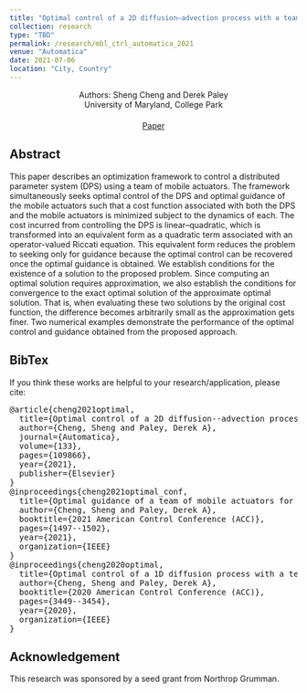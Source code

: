 ```yaml
---
title: "Optimal control of a 2D diffusion–advection process with a team of mobile actuators under jointly optimal guidance"
collection: research
type: "TBD"
permalink: /research/mbl_ctrl_automatica_2021
venue: "Automatica"
date: 2021-07-06
location: "City, Country"
---
```


<div style="text-align: center;">
  Authors: Sheng Cheng and Derek Paley
</div>

<div style="text-align: center;">
  University of Maryland, College Park
</div>

<!-- Add custom CSS for centering the buttons -->
<style>
  .centered-buttons {
    text-align: center; /* Center-align the content */
    margin-top: 20px;   /* Add top margin for spacing */
  }

  .link-block {
    margin: 0 10px; /* Add spacing between buttons */
    display: inline-block; /* Ensure buttons are displayed inline */
  }
</style>

<!-- HTML for the centered buttons -->
<div class="centered-buttons">
  <span class="link-block">
    <a href="https://www.sciencedirect.com/science/article/pii/S0005109821003873?via%3Dihub"
       class="external-link button is-normal is-rounded is-dark">
      <span class="icon">
          <i class="fas fa-file-pdf"></i>
      </span>
      <span>Paper</span>
    </a>
  </span>
</div>

## Abstract
This paper describes an optimization framework to control a distributed parameter system (DPS) using a team of mobile actuators. The framework simultaneously seeks optimal control of the DPS and optimal guidance of the mobile actuators such that a cost function associated with both the DPS and the mobile actuators is minimized subject to the dynamics of each. The cost incurred from controlling the DPS is linear–quadratic, which is transformed into an equivalent form as a quadratic term associated with an operator-valued Riccati equation. This equivalent form reduces the problem to seeking only for guidance because the optimal control can be recovered once the optimal guidance is obtained. We establish conditions for the existence of a solution to the proposed problem. Since computing an optimal solution requires approximation, we also establish the conditions for convergence to the exact optimal solution of the approximate optimal solution. That is, when evaluating these two solutions by the original cost function, the difference becomes arbitrarily small as the approximation gets finer. Two numerical examples demonstrate the performance of the optimal control and guidance obtained from the proposed approach.

## BibTex
If you think these works are helpful to your research/application, please cite:
<pre>
@article{cheng2021optimal,
  title={Optimal control of a 2D diffusion--advection process with a team of mobile actuators under jointly optimal guidance},
  author={Cheng, Sheng and Paley, Derek A},
  journal={Automatica},
  volume={133},
  pages={109866},
  year={2021},
  publisher={Elsevier}
}
@inproceedings{cheng2021optimal_conf,
  title={Optimal guidance of a team of mobile actuators for controlling a 1D diffusion process with unknown initial conditions},
  author={Cheng, Sheng and Paley, Derek A},
  booktitle={2021 American Control Conference (ACC)},
  pages={1497--1502},
  year={2021},
  organization={IEEE}
}
@inproceedings{cheng2020optimal,
  title={Optimal control of a 1D diffusion process with a team of mobile actuators under jointly optimal guidance},
  author={Cheng, Sheng and Paley, Derek A},
  booktitle={2020 American Control Conference (ACC)},
  pages={3449--3454},
  year={2020},
  organization={IEEE}
}
</pre>

## Acknowledgement
This research was sponsored by a seed grant from Northrop Grumman.
